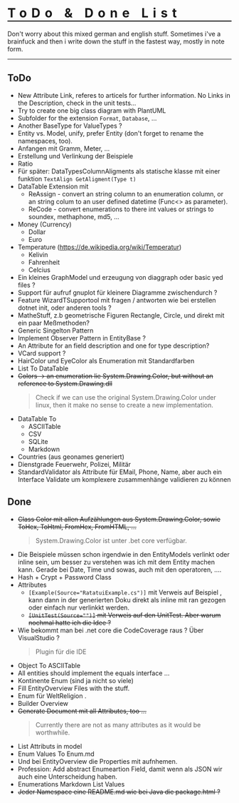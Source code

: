 <h1 style="font-weight:bold; letter-spacing: 10px; border-bottom: 2px solid black;">ToDo & Done List</h1>

Don't worry about this mixed german and english stuff. Sometimes i've a brainfuck and then
i write down the stuff in the fastest way, mostly in note form.

---

## ToDo

- New Attribute Link, referes to articels for further information. No Links in the Description, check in the unit tests...
- Try to create one big class diagram with PlantUML
- Subfolder for the extension `Format`, `Database`, ...
- Another BaseType for ValueTypes ?
- Entity vs. Model, unify, prefer Entity (don't forget to rename the namespaces, too).
- Anfangen mit Gramm, Meter, ...
- Erstellung und Verlinkung der Beispiele
- Ratio
- Für später: DataTypesColumnAligments als statische klasse mit einer funktion `TextAlign GetAligment(Type t)`
- DataTable Extension mit
  - ReAssign - convert an string column to an enumeration column, or an string colum to an user defined datetime (Func<> as parameter).
  - ReCode - convert enumerations to there int values or strings to soundex, methaphone, md5, ...
- Money (Currency)
  - Dollar
  - Euro
- Temperature (https://de.wikipedia.org/wiki/Temperatur)
  - Kelivin
  - Fahrenheit
  - Celcius
- Ein kleines GraphModel und erzeugung von diaggraph oder basic yed files ?
- Support für aufruf gnuplot für kleinere Diagramme zwischendurch ?
- Feature WizardTSupportool mit fragen / antworten wie bei erstellen dotnet init, oder anderen tools ?
- MatheStuff, z.b geometrische Figuren Rectangle, Circle, und direkt mit ein paar Meßmethoden?
- Generic Singelton Pattern
- Implement Observer Pattern in EntityBase ?
- An Attribute for an field description and one for type description?
- VCard support ?
- HairColor und EyeColor als Enumeration mit Standardfarben
- List<T> To DataTable
- ~~Colors -> an enumeration lie System.Drawing.Color, but without an reference to System.Drawing.dll~~
  > Check if we can use the original System.Drawing.Color under linux, then it make no sense to create a new implementation.
- DataTable To
  -  ASCIITable
  -  CSV
  -  SQLite
  -  Markdown
- Countries (aus geonames generiert)
- Dienstgrade Feuerwehr, Polizei, Militär
- StandardValidator als Attribute für EMail, Phone, Name, aber auch ein Interface Validate um komplexere zusammenhänge validieren zu können


## Done

- ~~Class Color mit allen Aufzählungen aus System.Drawing.Color, sowie ToHex, ToHtml, FromHex, FromHTML, ...~~
  > System.Drawing.Color ist unter .bet core verfügbar.
- Die Beispiele müssen schon irgendwie in den EntityModels verlinkt oder inline sein, um besser zu verstehen was ich mit dem Entity machen kann. Gerade bei Date, Time und sowas, auch mit den operatoren, ....
- Hash + Crypt + Password Class
- Attributes 
  - `[Example(Source="RatatuiExample.cs")]` mit Verweis auf Beispiel , kann dann in der generierten Doku direkt als inline mit ran gezogen oder einfach nur verlinkkt werden.
  - ~~`[UnitTest(Source="")]` mit Verweis auf den UnitTest. Aber warum nochmal hatte ich die Idee ?~~
- Wie bekommt man bei .net core die CodeCoverage raus ? Über VisualStudio ?
  > Plugin für die IDE
- Object To ASCIITable
- All entities should implement the equals interface ...
- Kontinente Enum (sind ja nicht so viele)
- Fill EntityOverview Files with the stuff.
- Enum für WeltReligion .
- Builder Overview
- ~~Generate Document mit all Attributes, too ...~~
  > Currently there are not as many attributes as it would be worthwhile.
- List Attributs in model
- Enum Values To Enum.md
- Und bei EntityOverview die Properties mit aufnhemen.
- Profession: Add abstract Enumeartion Field, damit wenn als JSON wir auch eine Unterscheidung haben.
- Enumerations Markdown List Values
- ~~Jeder Namespace eine README.md wie bei Java die package.html ?~~
